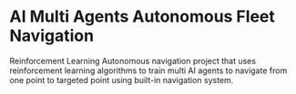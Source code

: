 # AI Multi Agents Autonomous Fleet Navigation
Reinforcement Learning Autonomous navigation project that uses reinforcement learning algorithms to train multi AI agents to navigate from one point to targeted point using built-in navigation system.
